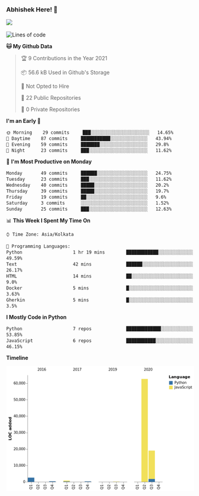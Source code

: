 ### Abhishek Here! 👋
![](https://komarev.com/ghpvc/?username=5parkp1ug&color=green)

<!--
**5parkp1ug/5parkp1ug** is a ✨ _special_ ✨ repository because its `README.md` (this file) appears on your GitHub profile.

Here are some ideas to get you started:

- 🔭 I’m currently working on ...
- 🌱 I’m currently learning ...
- 👯 I’m looking to collaborate on ...
- 🤔 I’m looking for help with ...
- 💬 Ask me about ...
- 📫 How to reach me: ...
- 😄 Pronouns: ...
- ⚡ Fun fact: ...
-->

<!--START_SECTION:waka-->
![Lines of code](https://img.shields.io/badge/From%20Hello%20World%20I%27ve%20Written-85687%20lines%20of%20code-blue)

**🐱 My Github Data** 

> 🏆 9 Contributions in the Year 2021
 > 
> 📦 56.6 kB Used in Github's Storage 
 > 
> 🚫 Not Opted to Hire
 > 
> 📜 22 Public Repositories 
 > 
> 🔑 0 Private Repositories  
 > 
**I'm an Early 🐤** 

```text
🌞 Morning    29 commits     ███░░░░░░░░░░░░░░░░░░░░░░   14.65% 
🌆 Daytime    87 commits     ███████████░░░░░░░░░░░░░░   43.94% 
🌃 Evening    59 commits     ███████░░░░░░░░░░░░░░░░░░   29.8% 
🌙 Night      23 commits     ███░░░░░░░░░░░░░░░░░░░░░░   11.62%

```
📅 **I'm Most Productive on Monday** 

```text
Monday       49 commits     ██████░░░░░░░░░░░░░░░░░░░   24.75% 
Tuesday      23 commits     ███░░░░░░░░░░░░░░░░░░░░░░   11.62% 
Wednesday    40 commits     █████░░░░░░░░░░░░░░░░░░░░   20.2% 
Thursday     39 commits     █████░░░░░░░░░░░░░░░░░░░░   19.7% 
Friday       19 commits     ██░░░░░░░░░░░░░░░░░░░░░░░   9.6% 
Saturday     3 commits      ░░░░░░░░░░░░░░░░░░░░░░░░░   1.52% 
Sunday       25 commits     ███░░░░░░░░░░░░░░░░░░░░░░   12.63%

```


📊 **This Week I Spent My Time On** 

```text
⌚︎ Time Zone: Asia/Kolkata

💬 Programming Languages: 
Python                   1 hr 19 mins        ████████████░░░░░░░░░░░░░   49.59% 
Text                     42 mins             ██████░░░░░░░░░░░░░░░░░░░   26.17% 
HTML                     14 mins             ██░░░░░░░░░░░░░░░░░░░░░░░   9.0% 
Docker                   5 mins              █░░░░░░░░░░░░░░░░░░░░░░░░   3.63% 
Gherkin                  5 mins              █░░░░░░░░░░░░░░░░░░░░░░░░   3.5%

```

**I Mostly Code in Python** 

```text
Python                   7 repos             █████████████░░░░░░░░░░░░   53.85% 
JavaScript               6 repos             ███████████░░░░░░░░░░░░░░   46.15%

```


**Timeline**

![Chart not found](https://raw.githubusercontent.com/5parkp1ug/5parkp1ug/master/charts/bar_graph.png) 


<!--END_SECTION:waka-->
